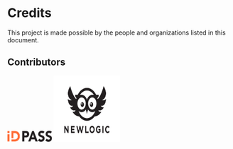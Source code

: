 # Credits

This project is made possible by the people and organizations listed in this document.

## Contributors

<img src="docs/images/id_pass_logo.svg" width="100" height="25">

<img src="docs/images/newlogic_logo.svg" width="150" height="150">
